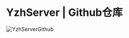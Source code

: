 # YzhServer | Github仓库

![YzhServerGithub](https://cdn.oss.yzhserver.cn/2022-12-14/1671031109-812045-github.png)
